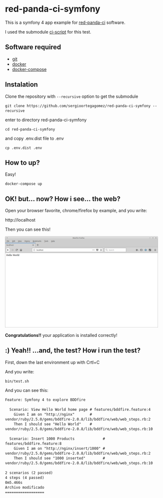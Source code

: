 # red-panda-ci-symfony

This is a symfony 4 app example for [red-panda-ci](https://github.com/red-panda-ci) software.

I used the submodule [ci-script](https://github.com/red-panda-ci/ci-scripts) for this test.

## Software required

- [git](https://git-scm.com/)
- [docker](https://www.docker.com/)
- [docker-compose](https://docs.docker.com/compose/)

## Instalation

Clone the repository with `--recursive` option to get the submodule

```console
git clone https://github.com/sergioortegagomez/red-panda-ci-symfony --recursive
```

enter to directory red-panda-ci-symfony

```console
cd red-panda-ci-symfony
```

and copy .env.dist file to .env

```console
cp .env.dist .env
```

## How to up?

Easy!

```console
docker-compose up
```

## OK! but... now? How i see... the web?

Open your browser favorite, chrome/firefox by example, and you write:

http://localhost

Then you can see this!

![localhost](image.png)

**Congratulations!!** your application is installed correctly!

## :) Yeah!! ...and, the test? How i run the test?

First, down the last environment up with Crtl+C

And you write:

```console
bin/test.sh
```

And you can see this:

```console
Feature: Symfony 4 to explore BDDfire

  Scenario: View Hello World home page # features/bddfire.feature:4
    Given I am on "http://nginx"       # vendor/ruby/2.5.0/gems/bddfire-2.0.8/lib/bddfire/web/web_steps.rb:2
    Then I should see "Hello World"    # vendor/ruby/2.5.0/gems/bddfire-2.0.8/lib/bddfire/web/web_steps.rb:10

  Scenario: Insert 1000 Products             # features/bddfire.feature:8
    Given I am on "http://nginx/insert/1000" # vendor/ruby/2.5.0/gems/bddfire-2.0.8/lib/bddfire/web/web_steps.rb:2
    Then I should see "1000 inserted"        # vendor/ruby/2.5.0/gems/bddfire-2.0.8/lib/bddfire/web/web_steps.rb:10

2 scenarios (2 passed)
4 steps (4 passed)
0m5.466s
Archivo modificado
==================
